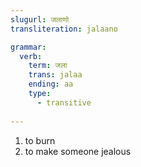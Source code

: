 ```yaml
---
slugurl: जलाणो
transliteration: jalaano

grammar:
  verb:
    term: जला
    trans: jalaa
    ending: aa
    type:
      - transitive
  
---
```


<word-pos pos="verb">

<word-meanings>

1. to burn
2. to make someone jealous

</word-meanings>

<word-synonyms :syns="['बाळणो']"></word-synonyms>

<verb-conj :grammar="grammar"></verb-conj>

</word-pos>